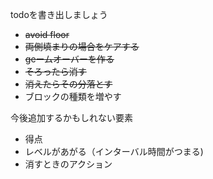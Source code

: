 todoを書き出しましょう

- ~~avoid floor~~
- ~~両側填まりの場合をケアする~~
- ~~geームオーバーを作る~~
- ~~そろったら消す~~
- ~~消えたらその分落とす~~
- ブロックの種類を増やす



今後追加するかもしれない要素

- 得点
- レベルがあがる（インターバル時間がつまる)
- 消すときのアクション
